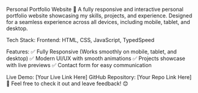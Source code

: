 Personal Portfolio Website 🚀
A fully responsive and interactive personal portfolio website showcasing my skills,
projects, and experience. Designed for a seamless experience across all devices,
including mobile, tablet, and desktop.

Tech Stack:
Frontend: HTML, CSS, JavaScript, TypedSpeed

Features:
✅ Fully Responsive (Works smoothly on mobile, tablet, and desktop)
✅ Modern UI/UX with smooth animations
✅ Projects showcase with live previews
✅ Contact form for easy communication

Live Demo: [Your Live Link Here]
GitHub Repository: [Your Repo Link Here]
🚀 Feel free to check it out and leave feedback! 😊
